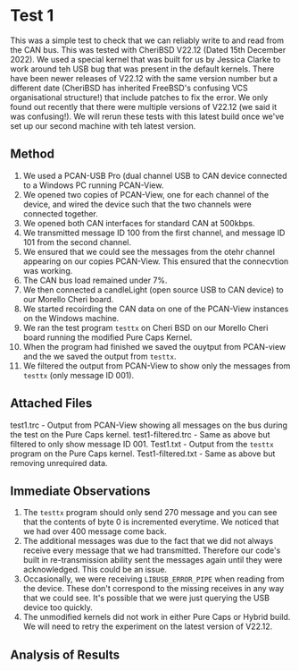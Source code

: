 # Test 1
This was a simple test to check that we can reliably write to and read from the CAN bus. This was tested with CheriBSD V22.12 (Dated 15th December 2022). We used a special kernel that was built for us by Jessica Clarke to work around teh USB bug that was present in the default kernels. There have been newer releases of V22.12 with the same version number but a different date (CheriBSD has inherited FreeBSD's confusing VCS organisational structure!) that include patches to fix the error. We only found out recently that there were multiple versions of V22.12 (we said it was confusing!). We will rerun these tests with this latest build once we've set up our second machine with teh latest version.

## Method
1. We used a PCAN-USB Pro (dual channel USB to CAN device connected to a Windows PC running PCAN-View.
2. We opened two copies of PCAN-View, one for each channel of the device, and wired the device such that the two channels were connected together.
3. We opened both CAN interfaces for standard CAN at 500kbps.
4. We transmitted message ID 100 from the first channel, and message ID 101 from the second channel.
5. We ensured that we could see the messages from the otehr channel appearing on our copies PCAN-View. This ensured that the connecvtion was working.
6. The CAN bus load remained under 7%.
7. We then connected a candleLight (open source USB to CAN device) to our Morello Cheri board.
8. We started recoirding the CAN data on one of the PCAN-View instances on the Windows machine.
9. We ran the test program `testtx` on Cheri BSD on our Morello Cheri board running the modified Pure Caps Kernel.
10. When the program had finished we saved the ouytput from PCAN-view and the we saved the output from `testtx`.
11. We filtered the output from PCAN-View to show only the messages from  `testtx` (only message ID 001).

## Attached Files
test1.trc - Output from PCAN-View showing all messages on the bus during the test on the Pure Caps kernel.
test1-filtered.trc - Same as above but filtered to only show message ID 001.
Test1.txt - Output from the `testtx` program on the Pure Caps kernel.
Test1-filtered.txt - Same as above but removing unrequired data.

## Immediate Observations
1. The `testtx` program should only send 270 message and you can see that the contents of byte 0 is incremented everytime. We noticed that we had over 400 message come back.
2. The additional messages was due to the fact that we did not always receive every message that we had transmitted. Therefore our code's built in re-transmission ability sent the messages again until they were acknowledged. This could be an issue.
3. Occasionally, we were receiving `LIBUSB_ERROR_PIPE` when reading from the device. These don't correspond to the missing receives in any way that we could see. It's possible that we were just querying the USB device too quickly.
4. The unmodified kernels did not work in either Pure Caps or Hybrid build. We will need to retry the experiment on the latest version of V22.12.

## Analysis of Results

